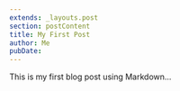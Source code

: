 ```yaml
---
extends: _layouts.post
section: postContent
title: My First Post
author: Me
pubDate:
---
```


This is my first blog post using Markdown...
